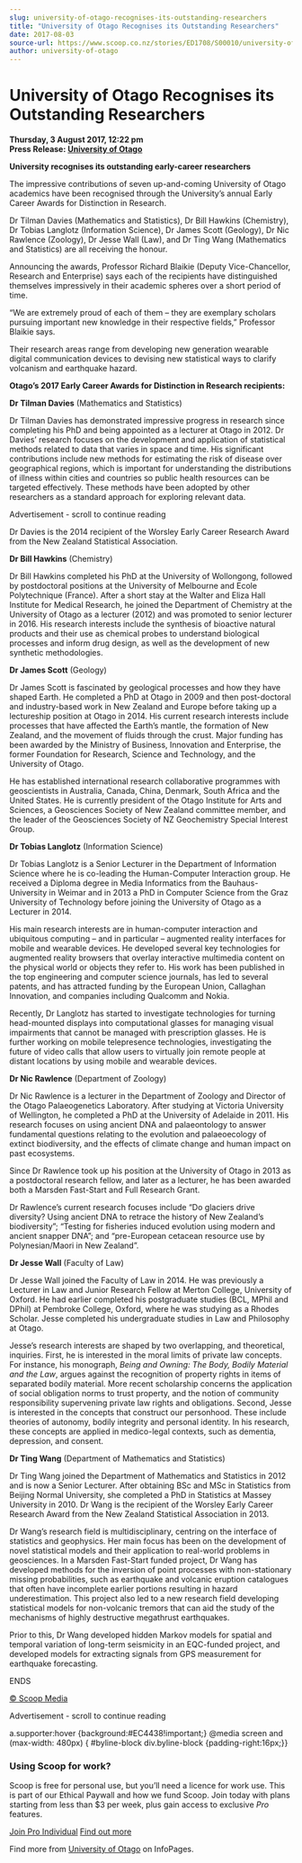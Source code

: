 ```yaml
---
slug: university-of-otago-recognises-its-outstanding-researchers
title: "University of Otago Recognises its Outstanding Researchers"
date: 2017-08-03
source-url: https://www.scoop.co.nz/stories/ED1708/S00010/university-of-otago-recognises-its-outstanding-researchers.htm
author: university-of-otago
---
```

University of Otago Recognises its Outstanding Researchers
==========================================================

**Thursday, 3 August 2017, 12:22 pm**  
**Press Release: [University of Otago](https://info.scoop.co.nz/University_of_Otago)**

**University recognises its outstanding early-career researchers**

The impressive contributions of seven up-and-coming University of Otago academics have been recognised through the University’s annual Early Career Awards for Distinction in Research.

Dr Tilman Davies (Mathematics and Statistics), Dr Bill Hawkins (Chemistry), Dr Tobias Langlotz (Information Science), Dr James Scott (Geology), Dr Nic Rawlence (Zoology), Dr Jesse Wall (Law), and Dr Ting Wang (Mathematics and Statistics) are all receiving the honour.

Announcing the awards, Professor Richard Blaikie (Deputy Vice-Chancellor, Research and Enterprise) says each of the recipients have distinguished themselves impressively in their academic spheres over a short period of time.

“We are extremely proud of each of them – they are exemplary scholars pursuing important new knowledge in their respective fields,” Professor Blaikie says.

Their research areas range from developing new generation wearable digital communication devices to devising new statistical ways to clarify volcanism and earthquake hazard.

**Otago’s 2017 Early Career Awards for Distinction in Research recipients:**

**Dr Tilman Davies** (Mathematics and Statistics)

Dr Tilman Davies has demonstrated impressive progress in research since completing his PhD and being appointed as a lecturer at Otago in 2012. Dr Davies’ research focuses on the development and application of statistical methods related to data that varies in space and time. His significant contributions include new methods for estimating the risk of disease over geographical regions, which is important for understanding the distributions of illness within cities and countries so public health resources can be targeted effectively. These methods have been adopted by other researchers as a standard approach for exploring relevant data.

Advertisement - scroll to continue reading





Dr Davies is the 2014 recipient of the Worsley Early Career Research Award from the New Zealand Statistical Association.

**Dr Bill Hawkins** (Chemistry)

Dr Bill Hawkins completed his PhD at the University of Wollongong, followed by postdoctoral positions at the University of Melbourne and Ecole Polytechnique (France). After a short stay at the Walter and Eliza Hall Institute for Medical Research, he joined the Department of Chemistry at the University of Otago as a lecturer (2012) and was promoted to senior lecturer in 2016. His research interests include the synthesis of bioactive natural products and their use as chemical probes to understand biological processes and inform drug design, as well as the development of new synthetic methodologies.

**Dr James Scott** (Geology)

Dr James Scott is fascinated by geological processes and how they have shaped Earth. He completed a PhD at Otago in 2009 and then post-doctoral and industry-based work in New Zealand and Europe before taking up a lectureship position at Otago in 2014. His current research interests include processes that have affected the Earth’s mantle, the formation of New Zealand, and the movement of fluids through the crust. Major funding has been awarded by the Ministry of Business, Innovation and Enterprise, the former Foundation for Research, Science and Technology, and the University of Otago.

He has established international research collaborative programmes with geoscientists in Australia, Canada, China, Denmark, South Africa and the United States. He is currently president of the Otago Institute for Arts and Sciences, a Geosciences Society of New Zealand committee member, and the leader of the Geosciences Society of NZ Geochemistry Special Interest Group.

**Dr Tobias Langlotz** (Information Science)

Dr Tobias Langlotz is a Senior Lecturer in the Department of Information Science where he is co-leading the Human-Computer Interaction group. He received a Diploma degree in Media Informatics from the Bauhaus-University in Weimar and in 2013 a PhD in Computer Science from the Graz University of Technology before joining the University of Otago as a Lecturer in 2014.

His main research interests are in human-computer interaction and ubiquitous computing – and in particular – augmented reality interfaces for mobile and wearable devices. He developed several key technologies for augmented reality browsers that overlay interactive multimedia content on the physical world or objects they refer to. His work has been published in the top engineering and computer science journals, has led to several patents, and has attracted funding by the European Union, Callaghan Innovation, and companies including Qualcomm and Nokia.

Recently, Dr Langlotz has started to investigate technologies for turning head-mounted displays into computational glasses for managing visual impairments that cannot be managed with prescription glasses. He is further working on mobile telepresence technologies, investigating the future of video calls that allow users to virtually join remote people at distant locations by using mobile and wearable devices.

**Dr Nic Rawlence** (Department of Zoology)

Dr Nic Rawlence is a lecturer in the Department of Zoology and Director of the Otago Palaeogenetics Laboratory. After studying at Victoria University of Wellington, he completed a PhD at the University of Adelaide in 2011. His research focuses on using ancient DNA and palaeontology to answer fundamental questions relating to the evolution and palaeoecology of extinct biodiversity, and the effects of climate change and human impact on past ecosystems.

Since Dr Rawlence took up his position at the University of Otago in 2013 as a postdoctoral research fellow, and later as a lecturer, he has been awarded both a Marsden Fast-Start and Full Research Grant.

Dr Rawlence’s current research focuses include “Do glaciers drive diversity? Using ancient DNA to retrace the history of New Zealand’s biodiversity”; “Testing for fisheries induced evolution using modern and ancient snapper DNA”; and “pre-European cetacean resource use by Polynesian/Maori in New Zealand”.

**Dr Jesse Wall** (Faculty of Law)

Dr Jesse Wall joined the Faculty of Law in 2014. He was previously a Lecturer in Law and Junior Research Fellow at Merton College, University of Oxford. He had earlier completed his postgraduate studies (BCL, MPhil and DPhil) at Pembroke College, Oxford, where he was studying as a Rhodes Scholar. Jesse completed his undergraduate studies in Law and Philosophy at Otago.

Jesse’s research interests are shaped by two overlapping, and theoretical, inquiries. First, he is interested in the moral limits of private law concepts. For instance, his monograph, _Being and Owning: The Body, Bodily Material and the Law_, argues against the recognition of property rights in items of separated bodily material. More recent scholarship concerns the application of social obligation norms to trust property, and the notion of community responsibility supervening private law rights and obligations. Second, Jesse is interested in the concepts that construct our personhood. These include theories of autonomy, bodily integrity and personal identity. In his research, these concepts are applied in medico-legal contexts, such as dementia, depression, and consent.

**Dr Ting Wang** (Department of Mathematics and Statistics)

Dr Ting Wang joined the Department of Mathematics and Statistics in 2012 and is now a Senior Lecturer. After obtaining BSc and MSc in Statistics from Beijing Normal University, she completed a PhD in Statistics at Massey University in 2010. Dr Wang is the recipient of the Worsley Early Career Research Award from the New Zealand Statistical Association in 2013.

Dr Wang’s research field is multidisciplinary, centring on the interface of statistics and geophysics. Her main focus has been on the development of novel statistical models and their application to real-world problems in geosciences. In a Marsden Fast-Start funded project, Dr Wang has developed methods for the inversion of point processes with non-stationary missing probabilities, such as earthquake and volcanic eruption catalogues that often have incomplete earlier portions resulting in hazard underestimation. This project also led to a new research field developing statistical models for non-volcanic tremors that can aid the study of the mechanisms of highly destructive megathrust earthquakes.

Prior to this, Dr Wang developed hidden Markov models for spatial and temporal variation of long-term seismicity in an EQC-funded project, and developed models for extracting signals from GPS measurement for earthquake forecasting.

  
ENDS

  

[© Scoop Media](http://www.scoop.co.nz/about/terms.html)  

Advertisement - scroll to continue reading



a.supporter:hover {background:#EC4438!important;} @media screen and (max-width: 480px) { #byline-block div.byline-block {padding-right:16px;}}

### Using Scoop for work?

Scoop is free for personal use, but you’ll need a licence for work use. This is part of our Ethical Paywall and how we fund Scoop. Join today with plans starting from less than $3 per week, plus gain access to exclusive _Pro_ features.  
  
[Join Pro Individual](https://pro.scoop.co.nz/Individual/?from=ProIn24) [Find out more](https://pro.scoop.co.nz/using-scoop-for-work/?from=ProIn24)

Find more from [University of Otago](https://info.scoop.co.nz/University_of_Otago) on InfoPages.